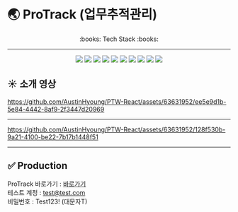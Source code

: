 # :earth_asia: ProTrack (업무추적관리)
<div align="center">
  :books: Tech Stack :books:
  <hr />
  <img src="https://img.shields.io/badge/React-61DAFB?style=flat&logo=react&logoColor=fff" />
  <img src="https://img.shields.io/badge/TypeScript-3178C6?style=flat&logo=typescript&logoColor=fff" />
  <img src="https://img.shields.io/badge/Redux-764ABC?style=flat&logo=redux&logoColor=fff" />
  <img src="https://img.shields.io/badge/React Query-FF4154?style=flat&logo=reactquery&logoColor=fff" />
  <img src="https://img.shields.io/badge/React Router-CA4245?style=flat&logo=reactrouter&logoColor=fff" />
  <img src="https://img.shields.io/badge/React Hook Form-EC5990?style=flat&logo=reacthookform&logoColor=fff" />
  <img src="https://img.shields.io/badge/Webpack-8DD6F9?style=flat&logo=webpack&logoColor=fff" />
  <img src="https://img.shields.io/badge/Babel-F9DC3E?style=flat&logo=babel&logoColor=fff" />
  <img src="https://img.shields.io/badge/Prettier-F7B93E?style=flat&logo=prettier&logoColor=fff" />
  <img src="https://img.shields.io/badge/ESLint-4B32C3?style=flat&logo=eslint&logoColor=fff" />
</div>

## :sunny: 소개 영상
https://github.com/AustinHyoung/PTW-React/assets/63631952/ee5e9d1b-5e84-4442-8af9-2f3447d20969
<hr />

https://github.com/AustinHyoung/PTW-React/assets/63631952/128f530b-9a21-4100-be22-7b17b1448f51

<hr />

## :white_check_mark: Production
ProTrack 바로가기 : <a href="https://pro-track.xyz" target="_blank">바로가기</a><br>
테스트 계정 : test@test.com<br>
비밀번호 : Test123! (대문자T)
